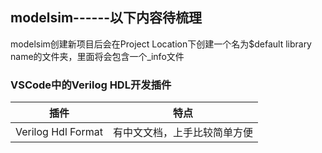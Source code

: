 

## modelsim------以下内容待梳理

modelsim创建新项目后会在Project Location下创建一个名为$default library name的文件夹，里面将会包含一个_info文件


### VSCode中的Verilog HDL开发插件




| 插件                 | 特点                          |
| ------------------ | --------------------------- |
| Verilog Hdl Format | 有中文文档，上手比较简单方便 |
